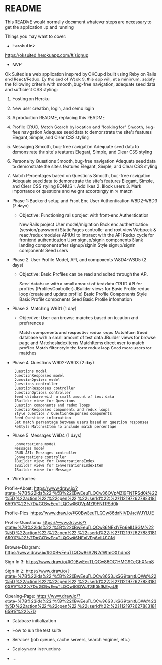 # README

This README would normally document whatever steps are necessary to get the
application up and running.

Things you may want to cover:

* HerokuLink

https://oksuited.herokuapp.com/#/signup

* MVP

Ok Suitedis a web application inspired by OKCupid built using Ruby on Rails and React/Redux. By the end of Week 9, this app will, at a minimum, satisfy the following criteria with smooth, bug-free navigation, adequate seed data and sufficient CSS styling:

  1. Hosting on Heroku

  2. New user creation, login, and demo login

  3. A production README, replacing this README

  4. Profile CRUD, Match Search by location and "looking for"
      Smooth, bug-free navigation
      Adequate seed data to demonstrate the site's features
      Elegant, Simple, and Clear CSS styling

  5. Messaging
      Smooth, bug-free navigation
      Adequate seed data to demonstrate the site's features
      Elegant, Simple, and Clear CSS styling

  6. Personality Questions
      Smooth, bug-free navigation
      Adequate seed data to demonstrate the site's features
      Elegant, Simple, and Clear CSS styling

  7. Match Percentages based on Questions
      Smooth, bug-free navigation
      Adequate seed data to demonstrate the site's features
      Elegant, Simple, and Clear CSS styling
  BONUS
    1. Add likes
    2. Block users
    3. Mark importance of questions and weight accordingly in % match

* Phase 1: Backend setup and Front End User Authentication W8D2-W8D3 (2 days)

  * Objective: Functioning rails project with front-end Authentication

       New Rails project
       User model/migration
       Back end authentication (session/password)
       StaticPages controller and root view
       Webpack & react/redux modules
       APIUtil to interact with the API
       Redux cycle for frontend authentication
       User signup/signin components
       Blank landing component after signup/signin
       Style signup/signin components
       Seed users

* Phase 2: User Profile Model, API, and components W8D4-W8D5 (2 days)

  * Objective: Basic Profiles can be read and edited through the API.

       Seed database with a small amount of test data
       CRUD API for profiles (ProfilesController)
       JBuilder views for Basic Profile
       redux loop (create and update profile)
       Basic Profile Components
       Style Basic Profile components
       Seed Basic Profile information

* Phase 3: Matching W9D1 (1 day)

  * Objective: User can browse matches based on location and preferences

       Match components and respective redux loops
       MatchItem
       Seed database with a small amount of test data
       JBuilder views for browse page and MatchesIndexItems
       MatchItems direct user to match profiles
       Match filter
       style the form
       redux loop
       Seed more users for matches

* Phase 4: Questions W9D2-W9D3 (2 day)

       Questions model
       QuestionResponses model
       QuestionOptions model
       Questions controller
       QuestionResponses controller
       QuestionOptions controller
       Seed database with a small amount of test data
       JBuilder views for Questions
       Question components and redux loops
       QuestionResponses components and redux loops
       Style Question / QuestionResponses components
       Seed Questions information
       Get match percentage between users based on question responses
       ReStyle MatchesItem to include match percentage

* Phase 5: Messages W9D4 (1 days)

       Conversations model
       Messages model
       CRUD API: Messages controller
       Conversations controller
       JBuilder views for ConversationsIndex
       JBuilder views for ConversationsIndexItem
       JBuilder views for Message

* Wireframes:

Profile-About: https://www.draw.io/?state=%7B%22ids%22:%5B%220BwEeuTLQCw86OVpMZl9FNTRSd0k%22%5D,%22action%22:%22open%22,%22userId%22:%22112197262788318165917%22%7D#G0BwEeuTLQCw86OVpMZl9FNTRSd0k

Profile-Pics: https://www.draw.io/#G0BwEeuTLQCw86dnNlVDJacWJYLUE

Profile-Questions: https://www.draw.io/?state=%7B%22ids%22:%5B%220BwEeuTLQCw86NExIVFp6elI4SGM%22%5D,%22action%22:%22open%22,%22userId%22:%22112197262788318165917%22%7D#G0BwEeuTLQCw86NExIVFp6elI4SGM

Browse-Diagram: https://www.draw.io/#G0BwEeuTLQCw86S2N2cWtmOXlhdm8

Sign-In 3: https://www.draw.io/#G0BwEeuTLQCw86OC1HMG9CeGhXNm8

Sign-In 2: https://www.draw.io/?state=%7B%22ids%22:%5B%220BwEeuTLQCw86S3JxSG9tamtLQWs%22%5D,%22action%22:%22open%22,%22userId%22:%22112197262788318165917%22%7D#G0BwEeuTLQCw86QWJTSE5kSkEyaUE

Opening-Page: https://www.draw.io/?state=%7B%22ids%22:%5B%220BwEeuTLQCw86S3JxSG9tamtLQWs%22%5D,%22action%22:%22open%22,%22userId%22:%22112197262788318165917%22%7D



* Database initialization

* How to run the test suite

* Services (job queues, cache servers, search engines, etc.)

* Deployment instructions

* ...
